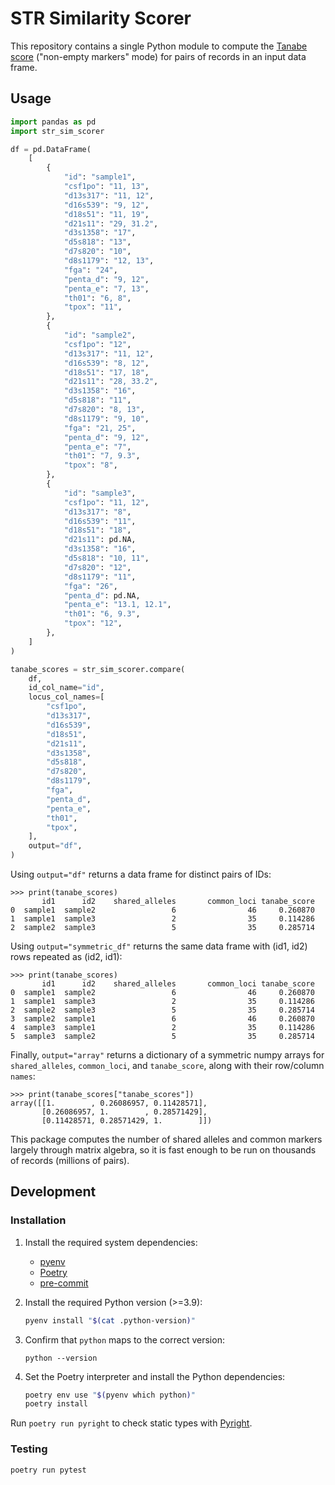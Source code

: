 # STR Similarity Scorer

This repository contains a single Python module to compute the [Tanabe score](https://www.cellosaurus.org/str-search/help.html) ("non-empty markers" mode) for pairs of records in an input data frame.

## Usage

```py
import pandas as pd
import str_sim_scorer

df = pd.DataFrame(
    [
        {
            "id": "sample1",
            "csf1po": "11, 13",
            "d13s317": "11, 12",
            "d16s539": "9, 12",
            "d18s51": "11, 19",
            "d21s11": "29, 31.2",
            "d3s1358": "17",
            "d5s818": "13",
            "d7s820": "10",
            "d8s1179": "12, 13",
            "fga": "24",
            "penta_d": "9, 12",
            "penta_e": "7, 13",
            "th01": "6, 8",
            "tpox": "11",
        },
        {
            "id": "sample2",
            "csf1po": "12",
            "d13s317": "11, 12",
            "d16s539": "8, 12",
            "d18s51": "17, 18",
            "d21s11": "28, 33.2",
            "d3s1358": "16",
            "d5s818": "11",
            "d7s820": "8, 13",
            "d8s1179": "9, 10",
            "fga": "21, 25",
            "penta_d": "9, 12",
            "penta_e": "7",
            "th01": "7, 9.3",
            "tpox": "8",
        },
        {
            "id": "sample3",
            "csf1po": "11, 12",
            "d13s317": "8",
            "d16s539": "11",
            "d18s51": "18",
            "d21s11": pd.NA,
            "d3s1358": "16",
            "d5s818": "10, 11",
            "d7s820": "12",
            "d8s1179": "11",
            "fga": "26",
            "penta_d": pd.NA,
            "penta_e": "13.1, 12.1",
            "th01": "6, 9.3",
            "tpox": "12",
        },
    ]
)

tanabe_scores = str_sim_scorer.compare(
    df,
    id_col_name="id",
    locus_col_names=[
        "csf1po",
        "d13s317",
        "d16s539",
        "d18s51",
        "d21s11",
        "d3s1358",
        "d5s818",
        "d7s820",
        "d8s1179",
        "fga",
        "penta_d",
        "penta_e",
        "th01",
        "tpox",
    ],
    output="df",
)
```

Using `output="df"` returns a data frame for distinct pairs of IDs:
```
>>> print(tanabe_scores)
       id1      id2    shared_alleles       common_loci tanabe_score
0  sample1  sample2                 6                46     0.260870
1  sample1  sample3                 2                35     0.114286
2  sample2  sample3                 5                35     0.285714
```

Using `output="symmetric_df"` returns the same data frame with (id1, id2) rows repeated as (id2, id1):
```
>>> print(tanabe_scores)
       id1      id2    shared_alleles       common_loci tanabe_score
0  sample1  sample2                 6                46     0.260870
1  sample1  sample3                 2                35     0.114286
2  sample2  sample3                 5                35     0.285714
3  sample2  sample1                 6                46     0.260870
4  sample3  sample1                 2                35     0.114286
5  sample3  sample2                 5                35     0.285714
```

Finally, `output="array"` returns a dictionary of a symmetric numpy arrays for `shared_alleles`, `common_loci`, and `tanabe_score`, along with their row/column `names`:
```
>>> print(tanabe_scores["tanabe_scores"])
array([[1.        , 0.26086957, 0.11428571],
       [0.26086957, 1.        , 0.28571429],
       [0.11428571, 0.28571429, 1.        ]])
```

This package computes the number of shared alleles and common markers largely through matrix algebra, so it is fast enough to be run on thousands of records (millions of pairs). 

## Development

### Installation

1. Install the required system dependencies:
   - [pyenv](https://github.com/pyenv/pyenv)
   - [Poetry](https://python-poetry.org/)
   - [pre-commit](https://pre-commit.com/)
 
3. Install the required Python version (>=3.9):
	```bash
	pyenv install "$(cat .python-version)"
	```

4. Confirm that `python` maps to the correct version:
	```
	python --version
	```

5. Set the Poetry interpreter and install the Python dependencies:
	```bash
	poetry env use "$(pyenv which python)"
	poetry install
	```

Run `poetry run pyright` to check static types with [Pyright](https://microsoft.github.io/pyright).

### Testing

```bash
poetry run pytest
```
